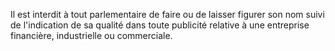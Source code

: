 Il est interdit à tout parlementaire de faire ou de laisser figurer son nom suivi de l'indication de sa qualité dans toute publicité relative à une entreprise financière, industrielle ou commerciale.